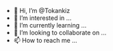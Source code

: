 - 👋 Hi, I’m @Tokankiz
- 👀 I’m interested in ...
- 🌱 I’m currently learning ...
- 💞️ I’m looking to collaborate on ...
- 📫 How to reach me ...

<!---
Tokankiz/Tokankiz is a ✨ special ✨ repository because its `README.md` (this file) appears on your GitHub profile.
You can click the Preview link to take a look at your changes.
--->
